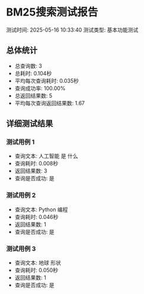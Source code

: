 
# BM25搜索测试报告
测试时间: 2025-05-16 10:33:40
测试类型: 基本功能测试

## 总体统计
- 总查询数: 3
- 总耗时: 0.104秒
- 平均每次查询耗时: 0.035秒
- 查询成功率: 100.00%
- 总返回结果数: 5
- 平均每次查询返回结果数: 1.67

## 详细测试结果

### 测试用例 1
- 查询文本: 人工智能 是 什么
- 查询耗时: 0.008秒
- 返回结果数: 3
- 查询是否成功: 是

### 测试用例 2
- 查询文本: Python 编程
- 查询耗时: 0.046秒
- 返回结果数: 1
- 查询是否成功: 是

### 测试用例 3
- 查询文本: 地球 形状
- 查询耗时: 0.050秒
- 返回结果数: 1
- 查询是否成功: 是
